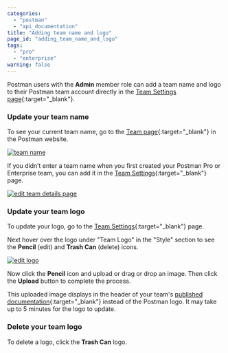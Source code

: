 ```yaml
---
categories:
  - "postman"
  - "api_documentation"
title: "Adding team name and logo"
page_id: "adding_team_name_and_logo"
tags: 
  - "pro"
  - "enterprise"
warning: false
---
```


Postman users with the **Admin** member role can add a team name and logo to their Postman team account directly in the [Team Settings page](https://app.getpostman.com/dashboard/teams/edit){:target="_blank"}.

### Update your team name

To see your current team name, go to the [Team page](https://app.getpostman.com/dashboard/teams){:target="_blank"} in the Postman website.

[![team name](https://s3.amazonaws.com/postman-static-getpostman-com/postman-docs/docs-team2.png)](https://s3.amazonaws.com/postman-static-getpostman-com/postman-docs/docs-team2.png)

If you didn’t enter a team name when you first created your Postman Pro or Enterprise team, you can add it in the [Team Settings](https://app.getpostman.com/dashboard/teams/edit){:target="_blank"} page.

[![edit team details page](https://s3.amazonaws.com/postman-static-getpostman-com/postman-docs/team-settings-plain.png)](https://s3.amazonaws.com/postman-static-getpostman-com/postman-docs/team-settings-plain.png)

### Update your team logo

To update your logo, go to the [Team Settings](https://app.getpostman.com/dashboard/teams/edit){:target="_blank"} page.

Next hover over the logo under "Team Logo" in the "Style" section to see the **Pencil** (edit) and **Trash Can** (delete) icons.

[![edit logo](https://s3.amazonaws.com/postman-static-getpostman-com/postman-docs/team-logo-edit.png)](https://s3.amazonaws.com/postman-static-getpostman-com/postman-docs/team-logo-edit.png)

Now click the **Pencil** icon and upload or drag or drop an image. Then click the **Upload** button to complete the process.

This uploaded image displays in the header of your team's [published documentation](/docs/postman/api_documentation/publishing_public_docs){:target="_blank"} instead of the Postman logo. It may take up to 5 minutes for the logo to update.

### Delete your team logo

To delete a logo, click the **Trash Can** logo.





